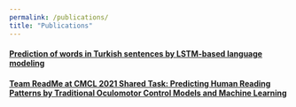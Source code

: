 ```yaml
---
permalink: /publications/
title: "Publications"
---
```


#### [Prediction of words in Turkish sentences by LSTM-based language modeling](https://open.metu.edu.tr/bitstream/handle/11511/89662/12626308.pdf)


#### [Team ReadMe at CMCL 2021 Shared Task: Predicting Human Reading Patterns by Traditional Oculomotor Control Models and Machine Learning](https://aclanthology.org/2021.cmcl-1.17.pdf)

